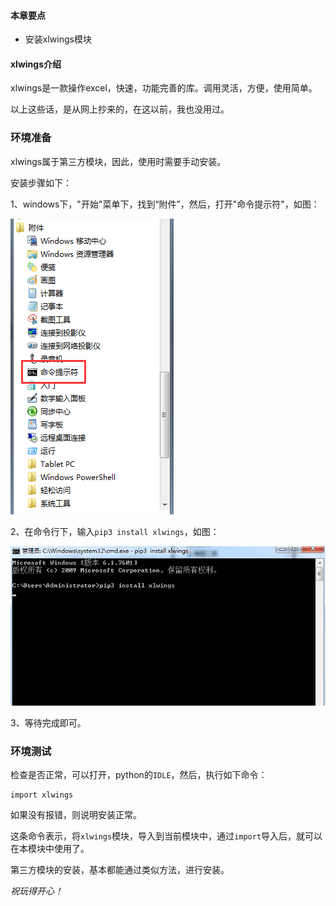 #### 本章要点

- 安装xlwings模块

#### xlwings介绍

xlwings是一款操作excel，快速，功能完善的库。调用灵活，方便，使用简单。

以上这些话，是从网上抄来的，在这以前，我也没用过。

### 环境准备

xlwings属于第三方模块，因此，使用时需要手动安装。

安装步骤如下：

1、windows下，"开始"菜单下，找到“附件”，然后，打开"命令提示符"，如图：

![1596868825231](image/l6_0.png)

2、在命令行下，输入`pip3 install xlwings`，如图：

![1596868910714](image/l6_1.png)

3、等待完成即可。

### 环境测试

检查是否正常，可以打开，python的`IDLE`，然后，执行如下命令：

```
import xlwings
```

如果没有报错，则说明安装正常。

这条命令表示，将`xlwings`模块，导入到当前模块中，通过`import`导入后，就可以在本模块中使用了。



第三方模块的安装，基本都能通过类似方法，进行安装。



*祝玩得开心！*

